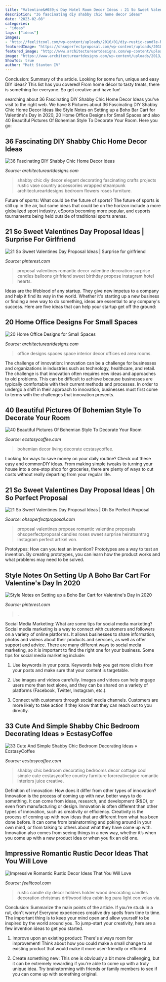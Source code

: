 ```yaml
---
title: "Valentine&#039;s Day Hotel Room Decor Ideas : 21 So Sweet Valentines Day Proposal Ideas"
description: "36 fascinating diy shabby chic home decor ideas"
date: "2023-02-08"
categories:
- "ideas"
tags: ["ideas"]
images:
- "http://feelitcool.com/wp-content/uploads/2016/01/diy-rustic-candle-holders.jpg"
featuredImage: "https://ohsoperfectproposal.com/wp-content/uploads/2018/01/valentines-day-proposal-man-propose-a-woman-roses-candles-theelementofsurprise-via-instagram.jpg"
featured_image: "http://www.architectureartdesigns.com/wp-content/uploads/2013/02/Smart-Home-Office-Designs-for-Small-Spaces_11.jpg"
image: "https://www.architectureartdesigns.com/wp-content/uploads/2013/07/381.jpg"
ShowToc: true
author: "Matt Stanton IV"
---
```



Conclusion: Summary of the article.
Looking for some fun, unique and easy DIY ideas? This list has you covered! From home décor to tasty treats, there is something for everyone. So get creative and have fun!

	

		
searching about 36 Fascinating DIY Shabby Chic Home Decor Ideas you've visit to the right web. We have 8 Pictures about 36 Fascinating DIY Shabby Chic Home Decor Ideas like Style Notes on Setting up a Boho Bar Cart for Valentine&#039;s Day in 2020, 20 Home Office Designs for Small Spaces and also 40 Beautiful Pictures Of Bohemian Style To Decorate Your Room. Here you go:
		
    
## 36 Fascinating DIY Shabby Chic Home Decor Ideas

<img loading=lazy src="https://www.architectureartdesigns.com/wp-content/uploads/2013/07/381.jpg" onerror="this.onerror=null;this.src='https://tse2.mm.bing.net/th?id=OIP.zP4lA_9-WJDLMtNDwfCkLwAAAA&amp;pid=15.1';" alt="36 Fascinating DIY Shabby Chic Home Decor Ideas">

_Source: architectureartdesigns.com_

>shabby chic diy decor elegant decorating fascinating crafts projects rustic vase country accessories wrapped steampunk architectureartdesigns bedroom flowers roses furniture. 

	

Future of sports: What could be the future of sports?
The future of sports is still up in the air, but some ideas that could be on the horizon include a more globalized sport industry, eSports becoming more popular, and esports tournaments being held outside of traditional sports arenas.

    
## 21 So Sweet Valentines Day Proposal Ideas | Surprise For Girlfriend

<img loading=lazy src="https://i.pinimg.com/736x/61/ba/8f/61ba8f3af1f1d5cd1fad2c37332e2467.jpg" onerror="this.onerror=null;this.src='https://tse4.mm.bing.net/th?id=OIP.gQnUpPo5nhZHKCqmIsP8SwHaLG&amp;pid=15.1';" alt="21 So Sweet Valentines Day Proposal Ideas | Surprise for girlfriend">

_Source: pinterest.com_

>proposal valentines romantic decor valentine decoration surprise candles balloons girlfriend sweet birthday propose instagram hotel hearts. 

	

Ideas are the lifeblood of any startup. They give new impetus to a company and help it find its way in the world. Whether it's starting up a new business or finding a new way to do something, ideas are essential to any company's success. Here are five ideas that can help your startup get off the ground: 

    
## 20 Home Office Designs For Small Spaces

<img loading=lazy src="http://www.architectureartdesigns.com/wp-content/uploads/2013/02/Smart-Home-Office-Designs-for-Small-Spaces_11.jpg" onerror="this.onerror=null;this.src='https://tse3.mm.bing.net/th?id=OIP.u88JHFV0YViuSpXlUAdXxwHaJ-&amp;pid=15.1';" alt="20 Home Office Designs for Small Spaces">

_Source: architectureartdesigns.com_

>office designs spaces space interior decor offices ed area rooms. 

	

The challenge of innovation:
Innovation can be a challenge for businesses and organizations in industries such as technology, healthcare, and retail. The challenge is that innovation often requires new ideas and approaches to old problems. This can be difficult to achieve because businesses are typically comfortable with their current methods and processes. In order to undergo a shift in their approach to innovation, businesses must first come to terms with the challenges that innovation presents.

    
## 40 Beautiful Pictures Of Bohemian Style To Decorate Your Room

<img loading=lazy src="https://i1.wp.com/www.ecstasycoffee.com/wp-content/uploads/2016/10/Bohemian-Living-Room-Designs-22.jpg" onerror="this.onerror=null;this.src='https://tse1.mm.bing.net/th?id=OIP.PBDs9qsCahfs_FTGZSj0VwHaJ_&amp;pid=15.1';" alt="40 Beautiful Pictures Of Bohemian Style To Decorate Your Room">

_Source: ecstasycoffee.com_

>bohemian decor living decorate ecstasycoffee. 

	

Looking for ways to save money on your daily routine? Check out these easy and commonDIY ideas. From making simple tweaks to turning your house into a one-stop shop for groceries, there are plenty of ways to cut costs without really departing from your regular life.

    
## 21 So Sweet Valentines Day Proposal Ideas | Oh So Perfect Proposal

<img loading=lazy src="https://ohsoperfectproposal.com/wp-content/uploads/2018/01/valentines-day-proposal-man-propose-a-woman-roses-candles-theelementofsurprise-via-instagram.jpg" onerror="this.onerror=null;this.src='https://tse4.mm.bing.net/th?id=OIP.d5pBrf_oZzZwiuhlWNehTwHaLG&amp;pid=15.1';" alt="21 So Sweet Valentines Day Proposal Ideas | Oh So Perfect Proposal">

_Source: ohsoperfectproposal.com_

>proposal valentines propose romantic valentine proposals ohsoperfectproposal candles roses sweet surprise heiratsantrag instagram perfect artikel von. 

	

Prototypes: How can you test an invention?
Prototypes are a way to test an invention. By creating prototypes, you can learn how the product works and what problems may need to be solved.

    
## Style Notes On Setting Up A Boho Bar Cart For Valentine&#039;s Day In 2020

<img loading=lazy src="https://i.pinimg.com/736x/b9/4d/23/b94d23b010d28ac43ae72fba2c33a8cc.jpg" onerror="this.onerror=null;this.src='https://tse1.mm.bing.net/th?id=OIP.CTHHwV6Fvuu88qf0EovJpwHaLH&amp;pid=15.1';" alt="Style Notes on Setting up a Boho Bar Cart for Valentine&#039;s Day in 2020">

_Source: pinterest.com_

>. 

	

Social Media Marketing: What are some tips for social media marketing?
Social media marketing is a way to connect with customers and followers on a variety of online platforms. It allows businesses to share information, photos and videos about their products and services, as well as offer support and advice. There are many different ways to social media marketing, so it is important to find the right one for your business. Some tips for social media marketing include:
1. Use keywords in your posts. Keywords help you get more clicks from your posts and make sure that your content is targetable.

2. Use images and videos carefully. Images and videos can help engage users more than text alone, and they can be shared on a variety of platforms (Facebook, Twitter, Instagram, etc.).

3. Connect with customers through social media channels. Customers are more likely to take action if they know that they can reach out to you directly.

    
## 33 Cute And Simple Shabby Chic Bedroom Decorating Ideas » EcstasyCoffee

<img loading=lazy src="https://i0.wp.com/www.ecstasycoffee.com/wp-content/uploads/2016/08/Cottage-Shabby-Chic-Bedroom-Decor.jpg?resize=600%2C663" onerror="this.onerror=null;this.src='https://tse4.mm.bing.net/th?id=OIP.ZL-k1fwh8UjX6FXMm_2EngHaIL&amp;pid=15.1';" alt="33 Cute And Simple Shabby Chic Bedroom Decorating Ideas » EcstasyCoffee">

_Source: ecstasycoffee.com_

>shabby chic bedroom decorating bedrooms decor cottage cool simple cute ecstasycoffee country furniture forcreativejuice romantic interiors juice creative. 

	

Definition of innovation: How does it differ from other types of innovation?
Innovation is the process of coming up with new, better ways to do something. It can come from ideas, research, and development (R&D), or even from manufacturing or design. Innovation is often different than other types of innovation, such as creativity or efficiency.
Creativity is the process of coming up with new ideas that are different from what has been done before. It can come from brainstorming and poking around in your own mind, or from talking to others about what they have come up with. Innovation also comes from seeing things in a new way, whether it’s when you come up with a new product idea or when you fix an old one.

    
## Impressive Romantic Rustic Decor Ideas That You Will Love

<img loading=lazy src="http://feelitcool.com/wp-content/uploads/2016/01/diy-rustic-candle-holders.jpg" onerror="this.onerror=null;this.src='https://tse4.mm.bing.net/th?id=OIP.mPoUqGGjygFaSIWFPknOcgHaJ4&amp;pid=15.1';" alt="Impressive Romantic Rustic Decor Ideas That You Will Love">

_Source: feelitcool.com_

>rustic candle diy decor holders holder wood decorating candles decoration christmas driftwood idea cabin log para light con velas via. 

	

Conclusion: Summarize the main points of the article.
If you're stuck in a rut, don't worry! Everyone experiences creative dry spells from time to time. The important thing is to keep your mind open and allow yourself to be inspired by the world around you. To jump-start your creativity, here are a few invention ideas to get you started.
1. Improve upon an existing product: There's always room for improvement! Think about how you could make a small change to an existing product that would make it more user-friendly or efficient.

2. Create something new: This one is obviously a bit more challenging, but it can be extremely rewarding if you're able to come up with a truly unique idea. Try brainstorming with friends or family members to see if you can come up with something original.


